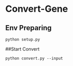# Convert-Gene

## Env Preparing
```
python setup.py
```

##Start Convert
```
python convert.py --input 
```
